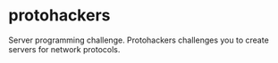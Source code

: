 # protohackers
Server programming challenge. Protohackers challenges you to create servers for network protocols.
